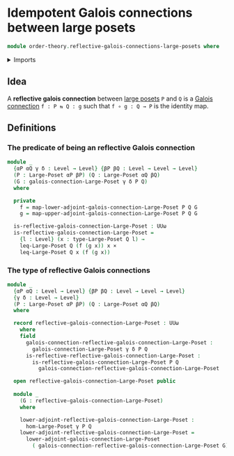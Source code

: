 # Idempotent Galois connections between large posets

```agda
module order-theory.reflective-galois-connections-large-posets where
```

<details><summary>Imports</summary>

```agda
open import foundation.cartesian-product-types
open import foundation.functions
open import foundation.identity-types
open import foundation.universe-levels

open import order-theory.galois-connections-large-posets
open import order-theory.greatest-lower-bounds-large-posets
open import order-theory.large-posets
open import order-theory.order-preserving-maps-large-posets
```

</details>

## Idea

A **reflective galois connection** between [large posets](order-theory.large-posets.md) `P` and `Q` is a [Galois connection](order-theory.galois-connections-large-posets.md) `f : P ⇆ Q : g` such that `f ∘ g : Q → P` is the identity map.

## Definitions

### The predicate of being an reflective Galois connection

```agda
module _
  {αP αQ γ δ : Level → Level} {βP βQ : Level → Level → Level}
  (P : Large-Poset αP βP) (Q : Large-Poset αQ βQ)
  (G : galois-connection-Large-Poset γ δ P Q)
  where

  private
    f = map-lower-adjoint-galois-connection-Large-Poset P Q G
    g = map-upper-adjoint-galois-connection-Large-Poset P Q G

  is-reflective-galois-connection-Large-Poset : UUω
  is-reflective-galois-connection-Large-Poset =
    {l : Level} (x : type-Large-Poset Q l) →
    leq-Large-Poset Q (f (g x)) x ×
    leq-Large-Poset Q x (f (g x))
```

### The type of reflective Galois connections

```agda
module _
  {αP αQ : Level → Level} {βP βQ : Level → Level → Level}
  {γ δ : Level → Level}
  (P : Large-Poset αP βP) (Q : Large-Poset αQ βQ)
  where

  record reflective-galois-connection-Large-Poset : UUω
    where
    field
      galois-connection-reflective-galois-connection-Large-Poset :
        galois-connection-Large-Poset γ δ P Q
      is-reflective-reflective-galois-connection-Large-Poset :
        is-reflective-galois-connection-Large-Poset P Q
          galois-connection-reflective-galois-connection-Large-Poset

  open reflective-galois-connection-Large-Poset public
  
  module _
    (G : reflective-galois-connection-Large-Poset)
    where

    lower-adjoint-reflective-galois-connection-Large-Poset :
      hom-Large-Poset γ P Q
    lower-adjoint-reflective-galois-connection-Large-Poset =
      lower-adjoint-galois-connection-Large-Poset
        ( galois-connection-reflective-galois-connection-Large-Poset G)
```
